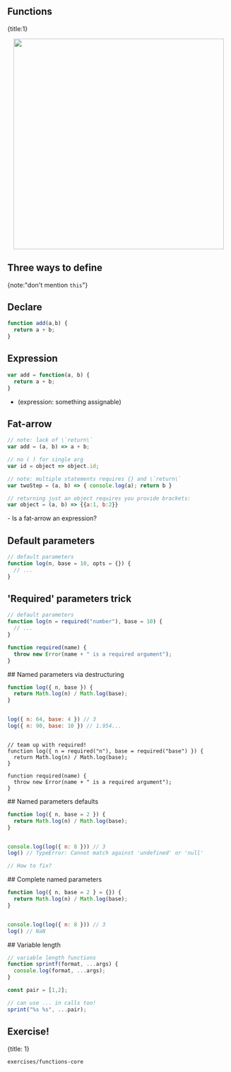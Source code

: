 ## Functions
{title:1}

<img src="slides-theme/img/eval-apply.jpg" style='width:476px; display:block; margin: 0 auto'>

## Three ways to define
{note:"don't mention `this`"}

## Declare

```javascript
function add(a,b) {
  return a + b;
}
```

## Expression

```javascript
var add = function(a, b) {
  return a + b;
}
```

- (expression: something assignable)

## Fat-arrow

```javascript
// note: lack of \`return\`
var add = (a, b) => a + b;

// no ( ) for single arg
var id = object => object.id;

// note: multiple statements requires {} and \`return\`
var twoStep = (a, b) => { console.log(a); return b }

// returning just an object requires you provide brackets:
var object = (a, b) => {{a:1, b:2}}
```

<p class=fragment>
- Is a fat-arrow an expression?
</p>


## Default parameters

```javascript
// default parameters
function log(n, base = 10, opts = {}) {
  // ...
}
```

## 'Required' parameters trick

```javascript
// default parameters
function log(n = required("number"), base = 10) {
  // ...
}

function required(name) {
  throw new Error(name + " is a required argument");
}
```

## Named parameters via destructuring

```javascript
function log({ n, base }) {
  return Math.log(n) / Math.log(base);
}


log({ n: 64, base: 4 }) // 3
log({ n: 90, base: 10 }) // 1.954...
```


<pre class=fragment>
<code class="lang-javascript ">
// team up with required!
function log({ n = required("n"), base = required("base") }) {
  return Math.log(n) / Math.log(base);
}

function required(name) {
  throw new Error(name + " is a required argument");
}
</code></pre>


## Named parameters defaults

```javascript
function log({ n, base = 2 }) {
  return Math.log(n) / Math.log(base);
}


console.log(log({ n: 8 })) // 3
log() // TypeError: Cannot match against 'undefined' or 'null'

// How to fix?
```

## Complete named parameters

```javascript
function log({ n, base = 2 } = {}) {
  return Math.log(n) / Math.log(base);
}


console.log(log({ n: 8 })) // 3
log() // NaN
```


## Variable length

```javascript
// variable length functions
function sprintf(format, ...args) {
  console.log(format, ...args);
}

const pair = [1,2];

// can use ... in calls too!
sprint("%s %s", ...pair);

```

## Exercise!
{title: 1}

    exercises/functions-core

